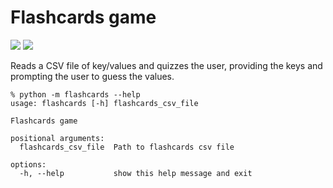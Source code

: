 # Flashcards game

[<img src="https://img.shields.io/badge/license-MIT-lightgrey.svg?maxAge=2592000">](https://github.com/caarmen/flashcards/blob/main/LICENSE.txt)
[<img src="https://github.com/caarmen/flashcards/actions/workflows/tests.yml/badge.svg">](https://github.com/caarmen/flashcards/actions?query=workflow%3A%22Run+tests%22++)


Reads a CSV file of key/values and quizzes the user, providing the
keys and prompting the user to guess the values.

```commandline
% python -m flashcards --help
usage: flashcards [-h] flashcards_csv_file

Flashcards game

positional arguments:
  flashcards_csv_file  Path to flashcards csv file

options:
  -h, --help           show this help message and exit
```
